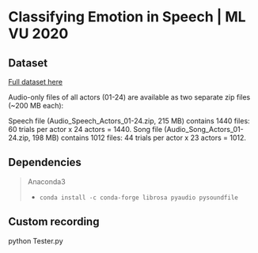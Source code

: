# Classifying Emotion in Speech | ML VU 2020

## Dataset

[Full dataset here](https://zenodo.org/record/1188976#.XlaMFZNKjOQ)

Audio-only files of all actors (01-24) are available as two separate zip files (~200 MB each):

Speech file (Audio_Speech_Actors_01-24.zip, 215 MB) contains 1440 files: 60 trials per actor x 24 actors = 1440.
Song file (Audio_Song_Actors_01-24.zip, 198 MB) contains 1012 files: 44 trials per actor x 23 actors = 1012.

## Dependencies

> Anaconda3
> - ``conda install -c conda-forge librosa pyaudio pysoundfile``

## Custom recording

python Tester.py
